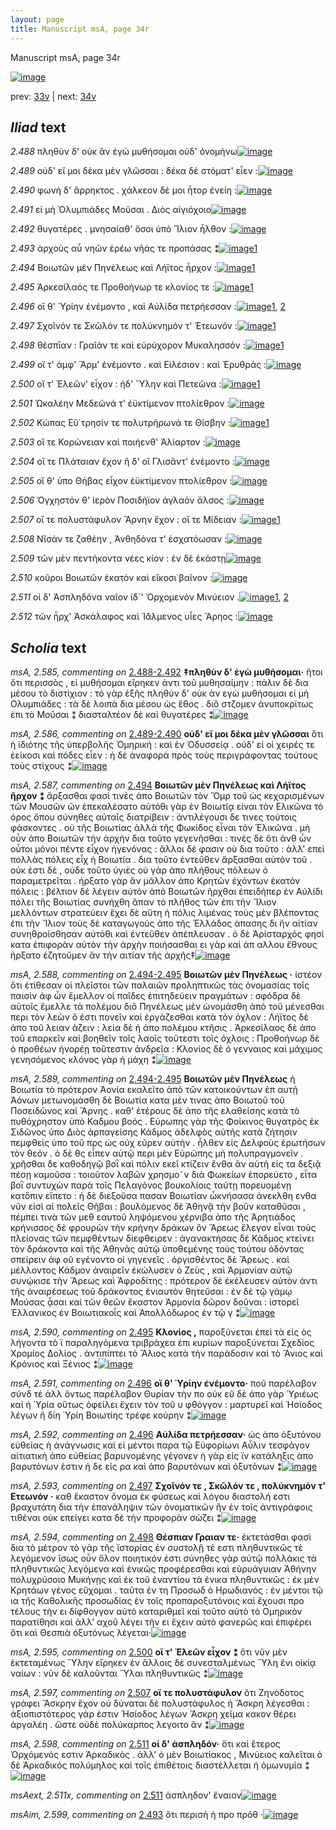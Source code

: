 ```yaml
---
layout: page
title: Manuscript msA, page 34r
---
```


Manuscript msA, page 34r

[![image](http://www.homermultitext.org/iipsrv?OBJ=IIP,1.0&FIF=/project/homer/pyramidal/deepzoom/hmt/vaimg/2017a/VA034RN_0035.tif&WID=100&CVT=JPEG)](http://www.homermultitext.org/ict2/?urn=urn:cite2:hmt:vaimg.2017a:VA034RN_0035)

prev:  [33v](../33v) | next:  [34v](../34v)

## *Iliad* text

*2.488* <a id="2.488"/> πληθὺν δ' οὐκ ἂν ἐγὼ μυθήσομαι οὐδ' ὀνομήνω[![image](http://www.homermultitext.org/iipsrv?OBJ=IIP,1.0&FIF=/project/homer/pyramidal/deepzoom/hmt/vaimg/2017a/VA034RN_0035.tif&RGN=0.14,0.1983,0.42,0.0225&WID=1000&CVT=JPEG)](http://www.homermultitext.org/ict2/?urn=urn:cite2:hmt:vaimg.2017a:VA034RN_0035@0.14,0.1983,0.42,0.0225)

*2.489* <a id="2.489"/> οὐδ' εἴ μοι δέκα μὲν γλῶσσαι : δέκα δὲ στόματ' εἶεν :[![image](http://www.homermultitext.org/iipsrv?OBJ=IIP,1.0&FIF=/project/homer/pyramidal/deepzoom/hmt/vaimg/2017a/VA034RN_0035.tif&RGN=0.139,0.2194,0.42,0.0225&WID=1000&CVT=JPEG)](http://www.homermultitext.org/ict2/?urn=urn:cite2:hmt:vaimg.2017a:VA034RN_0035@0.139,0.2194,0.42,0.0225)

*2.490* <a id="2.490"/> φωνὴ δ' ἄρρηκτος . χάλκεον δέ μοι ἦτορ ἐνείη :[![image](http://www.homermultitext.org/iipsrv?OBJ=IIP,1.0&FIF=/project/homer/pyramidal/deepzoom/hmt/vaimg/2017a/VA034RN_0035.tif&RGN=0.139,0.2374,0.42,0.0225&WID=1000&CVT=JPEG)](http://www.homermultitext.org/ict2/?urn=urn:cite2:hmt:vaimg.2017a:VA034RN_0035@0.139,0.2374,0.42,0.0225)

*2.491* <a id="2.491"/> εἰ μὴ Ὀλυμπιάδες 					Μοῦσαι . Διὸς αἰγιόχοιο[![image](http://www.homermultitext.org/iipsrv?OBJ=IIP,1.0&FIF=/project/homer/pyramidal/deepzoom/hmt/vaimg/2017a/VA034RN_0035.tif&RGN=0.138,0.26,0.42,0.0225&WID=1000&CVT=JPEG)](http://www.homermultitext.org/ict2/?urn=urn:cite2:hmt:vaimg.2017a:VA034RN_0035@0.138,0.26,0.42,0.0225)

*2.492* <a id="2.492"/> θυγατέρες . μνησαίαθ' ὅσοι ὑπὸ Ἴλιον ἦλθον :[![image](http://www.homermultitext.org/iipsrv?OBJ=IIP,1.0&FIF=/project/homer/pyramidal/deepzoom/hmt/vaimg/2017a/VA034RN_0035.tif&RGN=0.137,0.2772,0.42,0.0225&WID=1000&CVT=JPEG)](http://www.homermultitext.org/ict2/?urn=urn:cite2:hmt:vaimg.2017a:VA034RN_0035@0.137,0.2772,0.42,0.0225)

*2.493* <a id="2.493"/> ἀρχοὺς αὖ νηῶν ἐρέω νῆάς τε προπάσας ⁑[![image](http://www.homermultitext.org/iipsrv?OBJ=IIP,1.0&FIF=/project/homer/pyramidal/deepzoom/hmt/vaimg/2017a/VA034RN_0035.tif&RGN=0.137,0.2938,0.396,0.0225&WID=1000&CVT=JPEG)](http://www.homermultitext.org/ict2/?urn=urn:cite2:hmt:vaimg.2017a:VA034RN_0035@0.137,0.2938,0.396,0.0225)[1](#msAim_2.599)

*2.494* <a id="2.494"/> Βοιωτῶν μὲν 						 Πηνέλεως καὶ Λήϊτος ἦρχον :[![image](http://www.homermultitext.org/iipsrv?OBJ=IIP,1.0&FIF=/project/homer/pyramidal/deepzoom/hmt/vaimg/2017a/VA034RN_0035.tif&RGN=0.118,0.3133,0.445,0.0639&WID=1000&CVT=JPEG)](http://www.homermultitext.org/ict2/?urn=urn:cite2:hmt:vaimg.2017a:VA034RN_0035@0.118,0.3133,0.445,0.0639)[1](#msA_2.587)

*2.495* <a id="2.495"/> Ἀρκεσίλαός τε 						 Προθοήνωρ τε κλονίος τε :[![image](http://www.homermultitext.org/iipsrv?OBJ=IIP,1.0&FIF=/project/homer/pyramidal/deepzoom/hmt/vaimg/2017a/VA034RN_0035.tif&RGN=0.157,0.3313,0.406,0.0248&WID=1000&CVT=JPEG)](http://www.homermultitext.org/ict2/?urn=urn:cite2:hmt:vaimg.2017a:VA034RN_0035@0.157,0.3313,0.406,0.0248)[1](#msA_2.590)

*2.496* <a id="2.496"/> οἵ θ' Ὑρίην 					ἐνέμοντο , καὶ Αὐλίδα 					πετρήεσσαν :[![image](http://www.homermultitext.org/iipsrv?OBJ=IIP,1.0&FIF=/project/homer/pyramidal/deepzoom/hmt/vaimg/2017a/VA034RN_0035.tif&RGN=0.157,0.3516,0.406,0.0248&WID=1000&CVT=JPEG)](http://www.homermultitext.org/ict2/?urn=urn:cite2:hmt:vaimg.2017a:VA034RN_0035@0.157,0.3516,0.406,0.0248)[1](#msA_2.592), [2](#msA_2.591)

*2.497* <a id="2.497"/> Σχοῖνόν τε 						 Σκῶλόν τε πολύκνημόν 					τ' Ἐτεωνόν :[![image](http://www.homermultitext.org/iipsrv?OBJ=IIP,1.0&FIF=/project/homer/pyramidal/deepzoom/hmt/vaimg/2017a/VA034RN_0035.tif&RGN=0.156,0.3704,0.406,0.0248&WID=1000&CVT=JPEG)](http://www.homermultitext.org/ict2/?urn=urn:cite2:hmt:vaimg.2017a:VA034RN_0035@0.156,0.3704,0.406,0.0248)[1](#msA_2.593)

*2.498* <a id="2.498"/> θέσπῑαν : 						 Γραῖάν τε καὶ 					εὐρύχορον Μυκαλησσόν :[![image](http://www.homermultitext.org/iipsrv?OBJ=IIP,1.0&FIF=/project/homer/pyramidal/deepzoom/hmt/vaimg/2017a/VA034RN_0035.tif&RGN=0.155,0.3892,0.406,0.0248&WID=1000&CVT=JPEG)](http://www.homermultitext.org/ict2/?urn=urn:cite2:hmt:vaimg.2017a:VA034RN_0035@0.155,0.3892,0.406,0.0248)[1](#msA_2.594)

*2.499* <a id="2.499"/> οἵ τ' ἀμφ' Ἅρμ' 					ἐνέμοντο . καὶ Εἰλέσιον : 					καὶ Ἐρυθράς :[![image](http://www.homermultitext.org/iipsrv?OBJ=IIP,1.0&FIF=/project/homer/pyramidal/deepzoom/hmt/vaimg/2017a/VA034RN_0035.tif&RGN=0.155,0.4102,0.406,0.0248&WID=1000&CVT=JPEG)](http://www.homermultitext.org/ict2/?urn=urn:cite2:hmt:vaimg.2017a:VA034RN_0035@0.155,0.4102,0.406,0.0248)

*2.500* <a id="2.500"/> οἵ τ' Ἐλεῶν' 					εἶχον : ἠδ' Ὕλην καὶ 						 Πετεῶνα :[![image](http://www.homermultitext.org/iipsrv?OBJ=IIP,1.0&FIF=/project/homer/pyramidal/deepzoom/hmt/vaimg/2017a/VA034RN_0035.tif&RGN=0.15,0.4305,0.406,0.0248&WID=1000&CVT=JPEG)](http://www.homermultitext.org/ict2/?urn=urn:cite2:hmt:vaimg.2017a:VA034RN_0035@0.15,0.4305,0.406,0.0248)[1](#msA_2.595)

*2.501* <a id="2.501"/> Ὠκαλέην 					 Μεδεῶνά τ' ἐϋκτίμενον 					πτολίεθρον :[![image](http://www.homermultitext.org/iipsrv?OBJ=IIP,1.0&FIF=/project/homer/pyramidal/deepzoom/hmt/vaimg/2017a/VA034RN_0035.tif&RGN=0.15,0.4478,0.406,0.0248&WID=1000&CVT=JPEG)](http://www.homermultitext.org/ict2/?urn=urn:cite2:hmt:vaimg.2017a:VA034RN_0035@0.15,0.4478,0.406,0.0248)

*2.502* <a id="2.502"/> Κώπας 					 Εὔ΄τρησίν τε πολυτρήρωνά 					τε Θίσβην :[![image](http://www.homermultitext.org/iipsrv?OBJ=IIP,1.0&FIF=/project/homer/pyramidal/deepzoom/hmt/vaimg/2017a/VA034RN_0035.tif&RGN=0.15,0.4696,0.406,0.0248&WID=1000&CVT=JPEG)](http://www.homermultitext.org/ict2/?urn=urn:cite2:hmt:vaimg.2017a:VA034RN_0035@0.15,0.4696,0.406,0.0248)[1](#msA_2.596)

*2.503* <a id="2.503"/> οἵ τε Κορώνειαν 					καὶ ποιήενθ' Ἁλίαρτον :[![image](http://www.homermultitext.org/iipsrv?OBJ=IIP,1.0&FIF=/project/homer/pyramidal/deepzoom/hmt/vaimg/2017a/VA034RN_0035.tif&RGN=0.146,0.4899,0.406,0.0248&WID=1000&CVT=JPEG)](http://www.homermultitext.org/ict2/?urn=urn:cite2:hmt:vaimg.2017a:VA034RN_0035@0.146,0.4899,0.406,0.0248)

*2.504* <a id="2.504"/> οἵ τε Πλάταιαν 					ἔχον ἢ δ' οἳ Γλισᾶντ' 					ἐνέμοντο :[![image](http://www.homermultitext.org/iipsrv?OBJ=IIP,1.0&FIF=/project/homer/pyramidal/deepzoom/hmt/vaimg/2017a/VA034RN_0035.tif&RGN=0.146,0.5071,0.406,0.0248&WID=1000&CVT=JPEG)](http://www.homermultitext.org/ict2/?urn=urn:cite2:hmt:vaimg.2017a:VA034RN_0035@0.146,0.5071,0.406,0.0248)

*2.505* <a id="2.505"/> οἵ θ' ὑπο Θήβας 					εἶχον ἐϋκτίμενον πτολίεθρον :[![image](http://www.homermultitext.org/iipsrv?OBJ=IIP,1.0&FIF=/project/homer/pyramidal/deepzoom/hmt/vaimg/2017a/VA034RN_0035.tif&RGN=0.146,0.5252,0.406,0.0248&WID=1000&CVT=JPEG)](http://www.homermultitext.org/ict2/?urn=urn:cite2:hmt:vaimg.2017a:VA034RN_0035@0.146,0.5252,0.406,0.0248)

*2.506* <a id="2.506"/> Ὀγχηστόν θ' ἱερὸν 						Ποσιδήϊον ἀγλαὸν 					ἄλσος :[![image](http://www.homermultitext.org/iipsrv?OBJ=IIP,1.0&FIF=/project/homer/pyramidal/deepzoom/hmt/vaimg/2017a/VA034RN_0035.tif&RGN=0.147,0.5455,0.406,0.0248&WID=1000&CVT=JPEG)](http://www.homermultitext.org/ict2/?urn=urn:cite2:hmt:vaimg.2017a:VA034RN_0035@0.147,0.5455,0.406,0.0248)

*2.507* <a id="2.507"/> οἵ τε πολυστάφυλον Ἄρνην ἔχον : οἵ τε Μίδειαν :[![image](http://www.homermultitext.org/iipsrv?OBJ=IIP,1.0&FIF=/project/homer/pyramidal/deepzoom/hmt/vaimg/2017a/VA034RN_0035.tif&RGN=0.147,0.5635,0.406,0.0248&WID=1000&CVT=JPEG)](http://www.homermultitext.org/ict2/?urn=urn:cite2:hmt:vaimg.2017a:VA034RN_0035@0.147,0.5635,0.406,0.0248)[1](#msA_2.597)

*2.508* <a id="2.508"/> Νῖσάν τε ζαθέην , 						 Ἀνθηδόνα τ' 					ἐσχατόωσαν :[![image](http://www.homermultitext.org/iipsrv?OBJ=IIP,1.0&FIF=/project/homer/pyramidal/deepzoom/hmt/vaimg/2017a/VA034RN_0035.tif&RGN=0.147,0.5838,0.406,0.0248&WID=1000&CVT=JPEG)](http://www.homermultitext.org/ict2/?urn=urn:cite2:hmt:vaimg.2017a:VA034RN_0035@0.147,0.5838,0.406,0.0248)

*2.509* <a id="2.509"/> τῶν μὲν πεντήκοντα νέες κίον : ἐν δὲ ἑκάστῃ[![image](http://www.homermultitext.org/iipsrv?OBJ=IIP,1.0&FIF=/project/homer/pyramidal/deepzoom/hmt/vaimg/2017a/VA034RN_0035.tif&RGN=0.147,0.6033,0.406,0.0248&WID=1000&CVT=JPEG)](http://www.homermultitext.org/ict2/?urn=urn:cite2:hmt:vaimg.2017a:VA034RN_0035@0.147,0.6033,0.406,0.0248)

*2.510* <a id="2.510"/> κοῦροι Βοιωτῶν 					ἑκατὸν καὶ εἴκοσι βαῖνον :[![image](http://www.homermultitext.org/iipsrv?OBJ=IIP,1.0&FIF=/project/homer/pyramidal/deepzoom/hmt/vaimg/2017a/VA034RN_0035.tif&RGN=0.148,0.6213,0.406,0.0248&WID=1000&CVT=JPEG)](http://www.homermultitext.org/ict2/?urn=urn:cite2:hmt:vaimg.2017a:VA034RN_0035@0.148,0.6213,0.406,0.0248)

*2.511* <a id="2.511"/> οἱ δ' Ἀσπληδόνα 					ναῖον ἰ̈δ`' Ὀρχομενὸν 					 Μινύειον .[![image](http://www.homermultitext.org/iipsrv?OBJ=IIP,1.0&FIF=/project/homer/pyramidal/deepzoom/hmt/vaimg/2017a/VA034RN_0035.tif&RGN=0.151,0.6394,0.406,0.0248&WID=1000&CVT=JPEG)](http://www.homermultitext.org/ict2/?urn=urn:cite2:hmt:vaimg.2017a:VA034RN_0035@0.151,0.6394,0.406,0.0248)[1](#msA_2.598), [2](#msAext_2.511x)

*2.512* <a id="2.512"/> τῶν ἦρχ' Ἀσκάλαφος καὶ 						 Ἰ̈άλμενος υἷες Ἄρηος :[![image](http://www.homermultitext.org/iipsrv?OBJ=IIP,1.0&FIF=/project/homer/pyramidal/deepzoom/hmt/vaimg/2017a/VA034RN_0035.tif&RGN=0.155,0.6597,0.406,0.0248&WID=1000&CVT=JPEG)](http://www.homermultitext.org/ict2/?urn=urn:cite2:hmt:vaimg.2017a:VA034RN_0035@0.155,0.6597,0.406,0.0248)

## *Scholia* text

*msA, 2.585, commenting on* [2.488-2.492](#2.488-2.492)  <a id="msA_2.585"/> **‡πληθὺν δ' ἐγὼ μυθήσομαι·** ἤτοι ὅτι περισσὸς , εἰ μυθήσομαι εἴρηκεν ἀντι τοῦ μυθησαίμην : πάλιν δὲ δια μέσου τὸ διστίχιον : τὸ γὰρ ἑξῆς πληθὺν δ' οὐκ ὰν εγὼ μυθήσομαι εἰ μὴ Ολυμπιάδες : τὰ δὲ λοιπὰ δια μέσου ὡς ἔθος . διὃ στζομεν ἀνυποκρίτως ἐπι τὸ Μοῦσαι ⁑ διασταλτέον δὲ καὶ θυγατέρες ⁑[![image](http://www.homermultitext.org/iipsrv?OBJ=IIP,1.0&FIF=/project/homer/pyramidal/deepzoom/hmt/vaimg/2017a/VA034RN_0035.tif&RGN=0.1504,0.0876,0.6292,0.0369&WID=1000&CVT=JPEG)](http://www.homermultitext.org/ict2/?urn=urn:cite2:hmt:vaimg.2017a:VA034RN_0035@0.1504,0.0876,0.6292,0.0369)

*msA, 2.586, commenting on* [2.489-2.490](#2.489-2.490)  <a id="msA_2.586"/> **οὐδ' εἴ μοι δέκα μὲν γλῶσσαι** ὅτι ἡ ἰδιότης τῆς ὑπερβολῆς Ὁμηρική : καὶ ἐν Ὀδυσσείᾳ . οὐδ' εἰ οἱ χειρές τε ἐείκοσι καὶ πόδες εἶεν : ἡ δὲ ἀναφορὰ πρὸς τοὺς περιγράφοντας τούτους τοὺς στίχους ⁑[![image](http://www.homermultitext.org/iipsrv?OBJ=IIP,1.0&FIF=/project/homer/pyramidal/deepzoom/hmt/vaimg/2017a/VA034RN_0035.tif&RGN=0.1433,0.1126,0.6275,0.0347&WID=1000&CVT=JPEG)](http://www.homermultitext.org/ict2/?urn=urn:cite2:hmt:vaimg.2017a:VA034RN_0035@0.1433,0.1126,0.6275,0.0347)

*msA, 2.587, commenting on* [2.494](#2.494)  <a id="msA_2.587"/> **Βοιωτῶν μὲν Πηνέλεως καὶ Λήϊτος ῆρχον ⁑** ἄρξασθαι φασὶ τινὲς ἀπο Βοιωτῶν τὸν Ὅμρ τοῦ ὡς κεχαρισμένων τῶν Μουσῶν ῶν ἐπεκαλέσατο αὐτόθι γὰρ ἐν Βοιωτίᾳ εἰναι τὸν Ελικῶνα τὸ όρος ὅπου σύνηθες αὐταῖς διατρίβειν : ἀντιλέγουσι δε τινες τούτοις φάσκοντες . οὑ τῆς Βοιωτίας ἀλλὰ τῆς Φωκίδος εἶναι τὸν Ἑλικῶνα . μὴ οὖν ἀπο Βοιωτῶν τὴν ἀρχὴν δια τοῦτο γεγενῆσθαι : τινὲς δὲ ὅτι ἀνθ ὧν οὖτοι μόνοι πέντε εἶχον ἡγενόνας : ἄλλοι δέ φασιν οὐ δια τοῦτο : ἀλλ' επεὶ πολλὰς πόλεις εἶχ ἡ Βοιωτία . δια τοῦτο ἐντεῦθεν ἄρξασθαι αὐτὸν τοῦ . οὐκ έστι δὲ , οὐδε τοῦτο ὑγιὲς οὐ γὰρ ἀπο πλήθους πόλεων ὁ παραμετρεῖται . ήρξατο γὰρ ἂν μᾶλλον ἀπο Κρητῶν ἐχόντων ἑκατὸν πόλεις : βέλτιον δὲ λέγειν αὐτὸν ἀπὸ Βοιωτῶν ῆρχθαι ἐπειδήπερ ἐν Αὐλίδι πόλει τῆς Βοιωτίας συνήχθη ἅπαν τὸ πλῆθος τῶν ἐπι τὴν Ἴλιον μελλόντων στρατεύειν ἔχει δὲ αὕτη ἡ πόλις λιμένας τοὺς μὲν βλέποντας ἐπι τὴν Ἴλιον τοὺς δὲ καταγωγοὺς ἀπο τῆς Ἑλλάδος ἁπασης δι ἥν αἰτίαν συνηθροίσθησαν αὐτόθι καὶ ἐντεῦθεν ἀπέπλευσαν . ὁ δὲ Ἀρίσταρχός φησὶ κατα ἐπιφορὰν αὐτὸν τὴν ἀρχὴν ποιήσασθαι ει γὰρ καὶ ἀπ αλλου ἔθνους ήρξατο ἐζητοῦμεν ἄν τὴν αιτίαν τῆς ἀρχῆς‡[![image](http://www.homermultitext.org/iipsrv?OBJ=IIP,1.0&FIF=/project/homer/pyramidal/deepzoom/hmt/vaimg/2017a/VA034RN_0035.tif&RGN=0.158,0.1257,0.6253,0.1542&WID=1000&CVT=JPEG)](http://www.homermultitext.org/ict2/?urn=urn:cite2:hmt:vaimg.2017a:VA034RN_0035@0.158,0.1257,0.6253,0.1542)

*msA, 2.588, commenting on* [2.494-2.495](#2.494-2.495)  <a id="msA_2.588"/> **Βοιωτῶν μὲν Πηνέλεως ·** ἰστέον ὅτι ἐτίθεσαν οἱ πλεῖστοι τῶν παλαιῶν προληπτικῶς τὰς ὀνομασίας τοῖς παισὶν ἀφ ὧν ἔμελλον οἱ παῖδες ἐπιτηδεύειν πραγμάτων : σφόδρα δὲ αὐτοῖς ἔμελλε τὰ πολέμου διὃ Πηνέλεως μὲν ὠνομάσθη ἀπὸ τοῦ μένεσθαι περι τὸν λεὼν ὅ ἐστι πονεῖν καὶ ἐργάζεσθαι κατὰ τὸν όχλον : Λήϊτος δὲ ἀπο τοῦ λειαν ἁζειν : λεία δὲ ἡ ἀπο πολέμου κτῆσις . Ἀρκεσίλαος δὲ ἀπο τοῦ επαρκεῖν καὶ βοηθεῖν τοῖς λαοῖς τοῦτεστι τοῖς όχλοις : Προθοήνωρ δὲ ὁ προθέων ἠνορέῃ τοῦτεστιν ἀνδρεῖα : Κλονίος δὲ ὁ γενναιος καὶ μάχιμος γενησόμενος κλόνος γὰρ ἡ μάχη ⁑[![image](http://www.homermultitext.org/iipsrv?OBJ=IIP,1.0&FIF=/project/homer/pyramidal/deepzoom/hmt/vaimg/2017a/VA034RN_0035.tif&RGN=0.5553,0.2651,0.2273,0.1194&WID=1000&CVT=JPEG)](http://www.homermultitext.org/ict2/?urn=urn:cite2:hmt:vaimg.2017a:VA034RN_0035@0.5553,0.2651,0.2273,0.1194)

*msA, 2.589, commenting on* [2.494-2.495](#2.494-2.495)  <a id="msA_2.589"/> **Βοιωτῶν μὲν Πηνέλεως** ἡ Βοιωτία τὸ πρότερον Ἀονία εκαλεῖτο ἀπὸ τῶν κατοικούντων ἐπ αυτῇ Ἀόνων μετωνομάσθη δὲ Βοιωτία κατα μέν τινας ἀπο Βοιωτοῦ τοῦ Ποσειδῶνος καὶ Ἄρνης . καθ' ἑτέρους δὲ ἀπο τῆς ελαθείσης κατὰ τὸ πυθόχρηστον ὑπὸ Καδμου βοός . Εὐρωπης γὰρ τῆς Φοίκινος θυγατρὸς ἐκ Σιδῶνος ὑπο Διὸς ἁρπαγείσης Κάδμος ἀδελφὸς αὐτῆς κατὰ ζήτησιν πεμφθεὶς ὑπο τοῦ πρς ὡς οὐχ εῦρεν αὐτὴν . ἦλθεν εἰς Δελφοὺς ἐρωτήσων τὸν θεόν . ὁ δὲ θς εἶπεν αὐτῷ περι μὲν Εὑρώπης μὴ πολυπραγμονεῖν . χρῆσθαι δε καθοδηγῷ βοῒ καὶ πόλιν εκεῖ κτίζειν ἔνθα ἂν αὐτὴ εἰς τα δεξιᾷ πέσῃ καμοῦσα : τοιοῦτον λαβῶν χρησμο῀ν διὰ Φωκείων ἐπορεύετο , εἶτα βοῒ συντυχὼν παρὰ τοῖς Πελαγόνος βουκολίοις ταύτῃ πορευομένῃ κατὅπιν εἵπετο : ἡ δὲ διεξοῦσα πασαν Βοιωτίαν ὦκνήσασα ἀνεκλθη ενθα νῦν εἰσὶ αἱ πολεῖς Θῆβαι : βουλόμενος δὲ Ἀθηνᾷ τὴν βοῦν καταθῦσαι , πέμπει τινὰ τῶν μεθ εαυτοῦ ληψόμενου χέρνιβα ἀπο τῆς Ἀρητιάδος κρήνισσος δὲ φρουρῶν τὴν κρήνην δράκων ὃν Ἄρεως ἔλεγον εἶναι τοὺς πλείονας τῶν πεμφθέντων δίεφθειρεν : ἀγανακτήσας δὲ Κάδμος κτείνει τὸν δράκοντα καὶ τῆς Ἀθηνᾶς αὐτῷ ὑποθεμένης τοὺς τούτου ὀδόντας σπείρειν ἀφ οῦ εγένοντο οἱ γηγενεῖς . ὀργισθέντος δὲ Ἄρεως . καὶ μέλλοντος Κάδμον ἀναιρεῖν ἐκώλυσεν ὁ Ζεὺς , καὶ Ἁρμονίαν αὐτῷ συνῴκισε τὴν Ἄρεως καὶ Ἀφροδίτης : πρότερον δὲ ἐκέλευσεν αὐτὸν ἀντι τῆς ἀναιρέσεως τοῦ δράκοντος ἐνιαυτὸν θητεῦσαι : ἐν δὲ τῷ γάμῳ Μούσας ᾆσαι καὶ τῶν θεῶν ἕκαστον Ἁρμονία δῶρον δοῦναι : ἱστορεῖ Ἑλλανικος ἐν Βοιωτιακοἷς καὶ Ἀπολλόδωρος ἐν τῷ γ ⁑[![image](http://www.homermultitext.org/iipsrv?OBJ=IIP,1.0&FIF=/project/homer/pyramidal/deepzoom/hmt/vaimg/2017a/VA034RN_0035.tif&RGN=0.1457,0.379,0.6293,0.3382&WID=1000&CVT=JPEG)](http://www.homermultitext.org/ict2/?urn=urn:cite2:hmt:vaimg.2017a:VA034RN_0035@0.1457,0.379,0.6293,0.3382)

*msA, 2.590, commenting on* [2.495](#2.495)  <a id="msA_2.590"/> **Κλονίος ,** παροξύνεται ἐπεὶ τὰ εἰς ὸς λήγοντα τὸ ϊ παραληγόμενα τριβράχεα ἐπι κυρίων παροξύνεται Σχεδίος Χρομίος Δολίος . ἀντιπίπτει τὸ Ἅλιος κατὰ τὴν παράδοσιν καὶ τὸ Ἄνιος καὶ Κρόνιος καὶ Ξένιος ⁑[![image](http://www.homermultitext.org/iipsrv?OBJ=IIP,1.0&FIF=/project/homer/pyramidal/deepzoom/hmt/vaimg/2017a/VA034RN_0035.tif&RGN=0.156,0.7036,0.614,0.0255&WID=1000&CVT=JPEG)](http://www.homermultitext.org/ict2/?urn=urn:cite2:hmt:vaimg.2017a:VA034RN_0035@0.156,0.7036,0.614,0.0255)

*msA, 2.591, commenting on* [2.496](#2.496)  <a id="msA_2.591"/> **οἵ θ' Ὑρίην ἐνέμοντο·** ποῦ παρέλαβον σύνδ τέ ἀλλ ὅντως παρέλαβον Θυρίαν τὴν πο οὐκ εῦ δὲ ἀπο γὰρ Ὑριέως καὶ ἡ Ὑρία οὕτως ὀφείλει ἔχειν τὸν τοῦ υ φθόγγον : μαρτυρεῖ καὶ Ἡσίοδος λέγων ἢ δίη Ὑρίη Βοιωτίης τρέφε κούρην ⁑[![image](http://www.homermultitext.org/iipsrv?OBJ=IIP,1.0&FIF=/project/homer/pyramidal/deepzoom/hmt/vaimg/2017a/VA034RN_0035.tif&RGN=0.1533,0.7149,0.6277,0.0318&WID=1000&CVT=JPEG)](http://www.homermultitext.org/ict2/?urn=urn:cite2:hmt:vaimg.2017a:VA034RN_0035@0.1533,0.7149,0.6277,0.0318)

*msA, 2.592, commenting on* [2.496](#2.496)  <a id="msA_2.592"/> **Αὐλίδα πετρήεσσαν·** ὡς ἀπο ὀξυτόνου εὐθείας ἡ ἀνάγνωσις καὶ εἰ μέντοι παρα τῷ Εὐφορίωνι Αὖλιν τεσφάγον αἰτιατικὴ ἀπο εὐθείας βαρυνομένης γέγονεν ἡ γὰρ εἰς ϊν κατάληξις ἀπο βαρυτόνων ἐστιν ἡ δε εἰς ρα καὶ ἀπο βαρυτόνων καὶ ὀξυτόνων ⁑[![image](http://www.homermultitext.org/iipsrv?OBJ=IIP,1.0&FIF=/project/homer/pyramidal/deepzoom/hmt/vaimg/2017a/VA034RN_0035.tif&RGN=0.157,0.7327,0.6153,0.0358&WID=1000&CVT=JPEG)](http://www.homermultitext.org/ict2/?urn=urn:cite2:hmt:vaimg.2017a:VA034RN_0035@0.157,0.7327,0.6153,0.0358)

*msA, 2.593, commenting on* [2.497](#2.497)  <a id="msA_2.593"/> **Σχοῖνόν τε , Σκῶλόν τε , πολύκνημόν τ' Ετεωνόν ·** καθ ἕκαστον ὄνομα ἐκ φύσεως καὶ λόγου διαστολή εστι βραχυτάτη δια τὴν ἐπανάληψιν τῶν ὀνοματικῶν ἣν ἐν τοῖς ἀντιγράφοις τιθέναι οὐκ επείγει κατα δὲ τὴν προφορὰν σώζει ⁑[![image](http://www.homermultitext.org/iipsrv?OBJ=IIP,1.0&FIF=/project/homer/pyramidal/deepzoom/hmt/vaimg/2017a/VA034RN_0035.tif&RGN=0.1533,0.7494,0.6207,0.0295&WID=1000&CVT=JPEG)](http://www.homermultitext.org/ict2/?urn=urn:cite2:hmt:vaimg.2017a:VA034RN_0035@0.1533,0.7494,0.6207,0.0295)

*msA, 2.594, commenting on* [2.498](#2.498)  <a id="msA_2.594"/> **Θέσπιαν Γραιαν τε·** ἐκτετάσθαι φασὶ δια τὸ μέτρον τὸ γὰρ τῆς ϊστορίας ἐν συστολῇ τέ εστι πληθυντικῶς τὲ λεγόμενον ἴσως οὖν ὅλον ποιητικόν ἐστι σύνηθες γὰρ αὐτῷ πολλάκις τὰ πληθυντικῶς λεγόμενα καὶ ἑνικῶς προφέρεσθαι καὶ εὐρυάγυιαν Ἀθήνην πολυχρύσοιο Μυκήνῃς καὶ ἐκ τοῦ ἐναντίου τὰ ἑνικα πληθυντικῶς : ἐκ μὲν Κρητάων γένος εὔχομαι . ταῦτα ἐν τη Προσωδ ὁ Ηρωδιανός : ἐν μέντοι τῷ ια τῆς Καθολικῆς προσωδίας ἐν τοῖς προπαροξυτόνοις καὶ ἔχουσι προ τέλους τὴν ει δίφθογγον αὐτὸ καταριθμεῖ καὶ τοῦτο αὐτὸ τὸ Ομηρικὸν παρατίθησι καὶ ἀλλ' αχοῦ λέγει τὴν ει ἔχειν αὐτὸ φανερῶς καὶ ἐπιφέρει ὅτι καὶ Θεσπιὰ ὀξυτόνως λέγεται·[![image](http://www.homermultitext.org/iipsrv?OBJ=IIP,1.0&FIF=/project/homer/pyramidal/deepzoom/hmt/vaimg/2017a/VA034RN_0035.tif&RGN=0.1547,0.7607,0.642,0.0616&WID=1000&CVT=JPEG)](http://www.homermultitext.org/ict2/?urn=urn:cite2:hmt:vaimg.2017a:VA034RN_0035@0.1547,0.7607,0.642,0.0616)

*msA, 2.595, commenting on* [2.500](#2.500)  <a id="msA_2.595"/> **οἵ τ' Ἐλεῶν εἶχον ⁑** ὅτι νῦν μὲν ἐκτεταμένως Ὕλην εἴρηκεν ἐν ἄλλοις δὲ συνεσταλμένως Ὕλη ἔνι οἰκίᾳ ναίων : νῦν δὲ καλοῦνται Ὕλαι πληθυντικῶς ⁑[![image](http://www.homermultitext.org/iipsrv?OBJ=IIP,1.0&FIF=/project/homer/pyramidal/deepzoom/hmt/vaimg/2017a/VA034RN_0035.tif&RGN=0.1497,0.8003,0.647,0.034&WID=1000&CVT=JPEG)](http://www.homermultitext.org/ict2/?urn=urn:cite2:hmt:vaimg.2017a:VA034RN_0035@0.1497,0.8003,0.647,0.034)

*msA, 2.597, commenting on* [2.507](#2.507)  <a id="msA_2.597"/> **οἵ τε πολυστάφυλον** ὅτι Ζηνόδοτος γράφει Ἄσκρην ἔχον οὐ δύναται δὲ πολυστάφυλος ἡ Ἄσκρη λέγεσθαι : ἀξιοπιστότερος γάρ ἐστιν Ἡσίοδος λέγων Ἄσκρη χεῖμα κακον θέρει ἀργαλέη . ὥστε οὐδὲ πολύκαρπος λεγοιτο ἄν ⁑[![image](http://www.homermultitext.org/iipsrv?OBJ=IIP,1.0&FIF=/project/homer/pyramidal/deepzoom/hmt/vaimg/2017a/VA034RN_0035.tif&RGN=0.1617,0.8215,0.6173,0.0293&WID=1000&CVT=JPEG)](http://www.homermultitext.org/ict2/?urn=urn:cite2:hmt:vaimg.2017a:VA034RN_0035@0.1617,0.8215,0.6173,0.0293)

*msA, 2.598, commenting on* [2.511](#2.511)  <a id="msA_2.598"/> **οἱ δ' ἁσπληδόν·** ὅτι καὶ ἕτερος Ὀρχόμενός εστιν Ἀρκαδικός . ἀλλ' ὁ μὲν Βοιωτίακος , Μινύειος καλεῖται ὁ δὲ Ἀρκαδικὸς πολύμηλος καὶ τοῖς ἐπιθέτοις διαστέλλεται ἡ ὁμωνυμία ⁑[![image](http://www.homermultitext.org/iipsrv?OBJ=IIP,1.0&FIF=/project/homer/pyramidal/deepzoom/hmt/vaimg/2017a/VA034RN_0035.tif&RGN=0.158,0.835,0.64,0.0313&WID=1000&CVT=JPEG)](http://www.homermultitext.org/ict2/?urn=urn:cite2:hmt:vaimg.2017a:VA034RN_0035@0.158,0.835,0.64,0.0313)

*msAext, 2.511x, commenting on* [2.511](#2.511)  <a id="msAext_2.511x"/> ἀσπληδον' ἔναιον[![image](http://www.homermultitext.org/iipsrv?OBJ=IIP,1.0&FIF=/project/homer/pyramidal/deepzoom/hmt/vaimg/2017a/VA034RN_0035.tif&RGN=0.775,0.6529,0.09,0.0098&WID=1000&CVT=JPEG)](http://www.homermultitext.org/ict2/?urn=urn:cite2:hmt:vaimg.2017a:VA034RN_0035@0.775,0.6529,0.09,0.0098)

*msAim, 2.599, commenting on* [2.493](#2.493)  <a id="msAim_2.599"/> ὅτι περισὴ ἡ προ πρόθ ·[![image](http://www.homermultitext.org/iipsrv?OBJ=IIP,1.0&FIF=/project/homer/pyramidal/deepzoom/hmt/vaimg/2017a/VA034RN_0035.tif&RGN=0.522,0.2926,0.0417,0.0188&WID=1000&CVT=JPEG)](http://www.homermultitext.org/ict2/?urn=urn:cite2:hmt:vaimg.2017a:VA034RN_0035@0.522,0.2926,0.0417,0.0188)